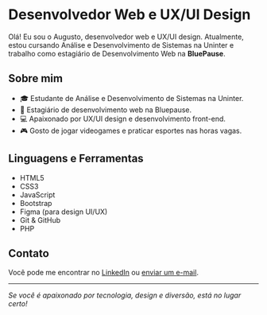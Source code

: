 # Desenvolvedor Web e UX/UI Design

Olá! Eu sou o Augusto, desenvolvedor web e UX/UI design. Atualmente, estou cursando Análise e Desenvolvimento de Sistemas na Uninter e trabalho como estagiário de Desenvolvimento Web na **BluePause**.

## Sobre mim

- 🎓 Estudante de Análise e Desenvolvimento de Sistemas na Uninter.
- 💼 Estagiário de desenvolvimento web na Bluepause.
- 💻 Apaixonado por UX/UI design e desenvolvimento front-end.
- 🎮 Gosto de jogar videogames e praticar esportes nas horas vagas.

## Linguagens e Ferramentas

- HTML5
- CSS3
- JavaScript
- Bootstrap
- Figma (para design UI/UX)
- Git & GitHub
- PHP

## Contato

Você pode me encontrar no [LinkedIn](https://www.linkedin.com/in/augusto-marques-de-souza-8380a5278/) ou [enviar um e-mail](mailto:augustomarquesdesouza@gmail.com).

---

*Se você é apaixonado por tecnologia, design e diversão, está no lugar certo!*
